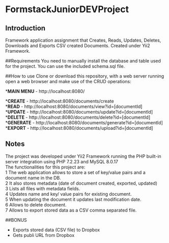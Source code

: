 # FormstackJuniorDEVProject

## Introduction
Framework application assignment that Creates, Reads, Updates, Deletes, Downloads and Exports CSV created Documents.
Created under Yii2 Framework.

##Requirements
You need to manually install the database and table used for the project.
You can use the included schema.sql file.


##How to use
Clone or download this repository, with a web server running open a web browser and
make use of the CRUD operations:<br />

*__MAIN MENU__   - http://localhost:8080/<br />

*__CREATE__      - http://localhost:8080/documents/create<br />
*__READ__        - http://localhost:8080/documents/view?id=[documentId]<br />
*__UPDATE__      - http://localhost:8080/documents/update?id=[documentId]<br />
*__DELETE__      - http://localhost:8080/documents/delete?id=[documentId]<br />
*__GENERATE__    - http://localhost:8080/documents/generate?id=[documentId]<br />
*__EXPORT__      - http://localhost:8080/documents/upload?id=[documentId]<br />


## Notes
The project was developed under Yii2 Framework running the PHP built-in server integration using PHP 7.2.23 and MySQL 8.0.17 <br />
The functionalities for this project are:<br />
1 The web application allows to store a set of key/value pairs and a document name in the DB.<br />
2 It also stores metadata (date of document created, exported, updated)<br />
3 Lists all files with metadata fields.<br />
4 Updates name and key/ value pairs for existing document.<br />
5 When updating the document it updates last modification date.<br />
6 Allows to delete document.<br />
7 Allows to export stored data as a CSV comma separated file.<br />

##BONUS<br />
* Exports stored data (CSV file) to Dropbox <br />
* Gets publi URL from Dropbox <br />






